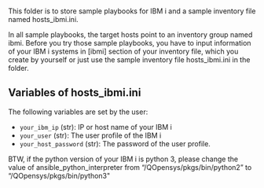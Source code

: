 <br>This folder is to store sample playbooks for IBM i and a sample inventory file named hosts_ibmi.ini. </br>

In all sample playbooks, the target hosts point to an inventory group named ibmi. Before you try those sample playbooks, you have to input information of your IBM i systems in [ibmi] section of your inventory file, which you create by yourself or just use the sample inventory file hosts_ibmi.ini in the folder.

## Variables of hosts_ibmi.ini

The following variables are set by the user:
* `your_ibm_ip` (str): IP or host name of your IBM i
* `your_user` (str): The user profile of the IBM i
* `your_host_password` (str): The password of the user profile. 

BTW, if the python version of your IBM i is python 3, please change the value of ansible_python_interpreter from “/QOpensys/pkgs/bin/python2” to “/QOpensys/pkgs/bin/python3"



